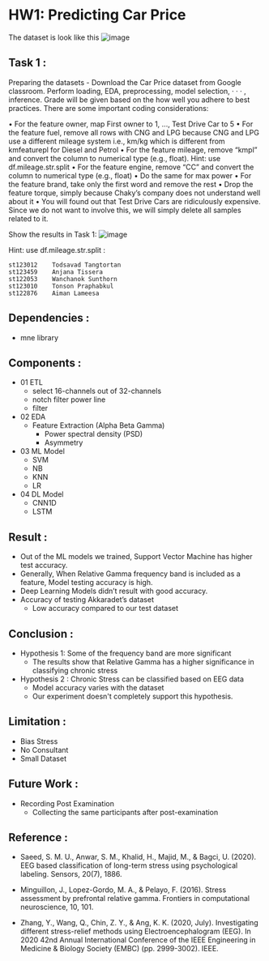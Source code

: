 # HW1: Predicting Car Price
The dataset is look like this
![image](https://github.com/Tonpattra/Machine-Learning/assets/89975216/fbdf466b-0b33-4c6b-a244-c57194895dfe)

## Task 1 :
Preparing the datasets - Download the Car Price dataset from Google classroom. Perform
loading, EDA, preprocessing, model selection, · · · , inference. Grade will be given based on the how well
you adhere to best practices. There are some important coding considerations:

• For the feature owner, map First owner to 1, ..., Test Drive Car to 5
• For the feature fuel, remove all rows with CNG and LPG because CNG and LPG use a different
mileage system i.e., km/kg which is different from kmfeaturepl for Diesel and Petrol
• For the feature mileage, remove “kmpl” and convert the column to numerical type (e.g., float).
Hint: use df.mileage.str.split
• For the feature engine, remove “CC” and convert the column to numerical type (e.g., float)
• Do the same for max power
• For the feature brand, take only the first word and remove the rest
• Drop the feature torque, simply because Chaky’s company does not understand well about it
• You will found out that Test Drive Cars are ridiculously expensive. Since we do not want to
involve this, we will simply delete all samples related to it.

Show the results in Task 1:
![image](https://github.com/Tonpattra/Machine-Learning/assets/89975216/1a876cff-1ece-43ad-bab9-b6d89dbe2e39)








Hint: use df.mileage.str.split :
```
st123012	Todsavad Tangtortan
st123459	Anjana Tissera
st122053	Wanchanok Sunthorn
st123010	Tonson Praphabkul
st122876	Aiman Lameesa
```

## Dependencies :
- mne library 

## Components :
- 01 ETL
    - select 16-channels out of 32-channels
    - notch filter power line
    - filter
- 02 EDA
    - Feature Extraction (Alpha Beta Gamma) 
        - Power spectral density (PSD)
        - Asymmetry
- 03 ML Model
    - SVM
    - NB
    - KNN
    - LR
- 04 DL Model
    - CNN1D
    - LSTM

## Result :
- Out of the ML models we trained, Support Vector Machine has higher test accuracy.
- Generally, When Relative Gamma frequency band is included as a feature, Model testing accuracy is high.
- Deep Learning Models didn’t result with good accuracy.
- Accuracy of testing Akkaradet’s dataset
    - Low accuracy compared to our test dataset

## Conclusion :
- Hypothesis 1:  Some of the frequency band are more significant
    - The results show that Relative Gamma has a higher significance in classifying chronic stress
- Hypothesis 2 : Chronic Stress can be classified based on EEG data
    - Model accuracy varies with the dataset
    - Our experiment doesn't completely support this hypothesis.


## Limitation :
 - Bias Stress
 - No Consultant
 - Small Dataset

## Future Work :
 - Recording Post Examination
    - Collecting the same participants after post-examination

## Reference :
- Saeed, S. M. U., Anwar, S. M., Khalid, H., Majid, M., & Bagci, U. (2020). EEG based classification of long-term stress using psychological labeling. Sensors, 20(7), 1886.

- Minguillon, J., Lopez-Gordo, M. A., & Pelayo, F. (2016). Stress assessment by prefrontal relative gamma. Frontiers in computational neuroscience, 10, 101.

- Zhang, Y., Wang, Q., Chin, Z. Y., & Ang, K. K. (2020, July). Investigating different stress-relief methods using Electroencephalogram (EEG). In 2020 42nd Annual International Conference of the IEEE Engineering in Medicine & Biology Society (EMBC) (pp. 2999-3002). IEEE.
